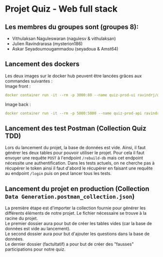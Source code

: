 # Projet Quiz - Web full stack 

## Les membres du groupes sont (groupes 8): 
-  Vithulaksan Naguleswaran (nagulesv & vithulaksan)
-  Julien Ravindrarasa (mysterion186)
-  Askar Seyadoumougammadou (seyadoua & Amst64)

## Lancement des dockers 
Les deux images sur le docker hub peuvent être lancées grâces aux commandes suivantes :  
Image front : 

```yaml
docker container run -it --rm -p 3000:80 --name quiz-prod-ui ravindrj/quiz-prod-ui
```
Image back : 

```yaml
docker container run -it --rm -p 5000:5000 --name quiz-prod-api ravindrj/quiz-prod-api
```

## Lancement des test Postman (Collection Quiz TDD)
Lors du lancement du projet, la base de données est vide. Ainsi, il faut générer les deux tables pour pouvoir utiliser le projet.
Pour cela il faut envoyer une requête `POST` à l'endpoint `/rebuild-db` mais cet endpoint nécessite une authentification.
Dans les tests actuels, on ne cherche pas à récupérer le token ainsi il faut d'abord le récupérer en faisant une requête au endpoint `/login` puis on peut lancer tous les tests.


## Lancement du projet en production (Collection `Data Generation.postman_collection.json`)
La première étape est d'importer la collection fournie pour générer les différents éléments de notre projet. Le fichier nécessaire se trouve à la racine du projet.  
Le premier dossier aura pour but de créer les tables vides (car la base de données est vide au lancement).  
Le second dossier aura pour but d'ajouter les questions dans la base de données.  
Le dernier dossier (factultatif) a pour but de créer des "fausses" participations pour notre quiz.
